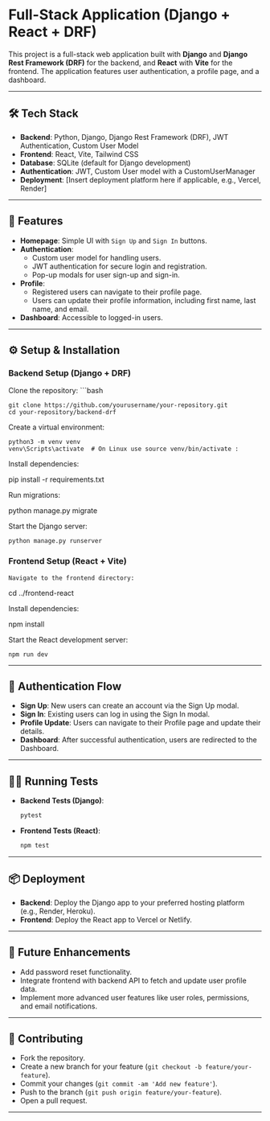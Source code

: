 


# Full-Stack Application (Django + React + DRF)

This project is a full-stack web application built with **Django** and **Django Rest Framework (DRF)** for the backend, and **React** with **Vite** for the frontend. The application features user authentication, a profile page, and a dashboard.

---

## 🛠️ **Tech Stack**

- **Backend**: Python, Django, Django Rest Framework (DRF), JWT Authentication, Custom User Model
- **Frontend**: React, Vite, Tailwind CSS
- **Database**: SQLite (default for Django development)
- **Authentication**: JWT, Custom User model with a CustomUserManager
- **Deployment**: [Insert deployment platform here if applicable, e.g., Vercel, Render]

---

## 🚀 **Features**

- **Homepage**: Simple UI with `Sign Up` and `Sign In` buttons.
- **Authentication**: 
  - Custom user model for handling users.
  - JWT authentication for secure login and registration.
  - Pop-up modals for user sign-up and sign-in.
- **Profile**:
  - Registered users can navigate to their profile page.
  - Users can update their profile information, including first name, last name, and email.
- **Dashboard**: Accessible to logged-in users.

---

## ⚙️ **Setup & Installation**

### Backend Setup (Django + DRF)
Clone the repository:
    ```bash

    git clone https://github.com/yourusername/your-repository.git
    cd your-repository/backend-drf

Create a virtual environment:
    
    python3 -m venv venv
    venv\Scripts\activate  # On Linux use source venv/bin/activate : 

Install dependencies:

pip install -r requirements.txt

Run migrations:

python manage.py migrate

Start the Django server:

    python manage.py runserver

### Frontend Setup (React + Vite)

    Navigate to the frontend directory:

cd ../frontend-react

Install dependencies:

npm install

Start the React development server:

    npm run dev

---

## 🔐 **Authentication Flow**

- **Sign Up**: New users can create an account via the Sign Up modal.
- **Sign In**: Existing users can log in using the Sign In modal.
- **Profile Update**: Users can navigate to their Profile page and update their details.
- **Dashboard**: After successful authentication, users are redirected to the Dashboard.

---

## 🧑‍💻 **Running Tests**

- **Backend Tests (Django)**:
  ```bash
  pytest
  ```

- **Frontend Tests (React)**:
  ```bash
  npm test
  ```

---

## 📦 **Deployment**

- **Backend**: Deploy the Django app to your preferred hosting platform (e.g., Render, Heroku).
- **Frontend**: Deploy the React app to Vercel or Netlify.

---

## 📜 **Future Enhancements**

- Add password reset functionality.
- Integrate frontend with backend API to fetch and update user profile data.
- Implement more advanced user features like user roles, permissions, and email notifications.

---

## 🤝 **Contributing**

- Fork the repository.
- Create a new branch for your feature (`git checkout -b feature/your-feature`).
- Commit your changes (`git commit -am 'Add new feature'`).
- Push to the branch (`git push origin feature/your-feature`).
- Open a pull request.

---

